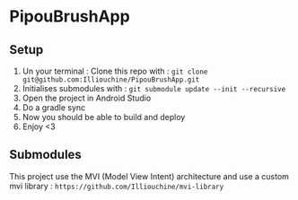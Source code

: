 # PipouBrushApp

## Setup
1. Un your terminal : Clone this repo with : `git clone git@github.com:Illiouchine/PipouBrushApp.git`
2. Initialises submodules with : `git submodule update --init --recursive`
3. Open the project in Android Studio
4. Do a gradle sync
5. Now you should be able to build and deploy
6. Enjoy <3

## Submodules
This project use the MVI (Model View Intent) architecture and use a custom mvi library : `https://github.com/Illiouchine/mvi-library`
